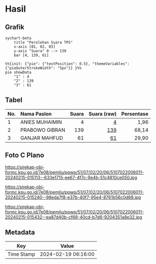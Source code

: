 # Hasil

## Grafik

```mermaid
xychart-beta
    title "Perolehan Suara TPS"
    x-axis [01, 02, 03]
    y-axis "Suara" 0 --> 139
    bar [4, 139, 61]
```

```mermaid
%%{init: {"pie": {"textPosition": 0.5}, "themeVariables": {"pieOuterStrokeWidth": "5px"}} }%%
pie showData
    "1" : 4
    "2" : 139
    "3" : 61
```

## Tabel

| No. | Nama Paslon    | Suara | Suara (raw) | Persentase |
|:--- |:-------------- | -----:| -----------:| ----------:|
| 1   | ANIES MUHAIMIN | 4     | [4][p-1]    | 1,96       |
| 2   | PRABOWO GIBRAN | 139   | [139][p-2]  | 68,14      |
| 3   | GANJAR MAHFUD  | 61    | [61][p-3]   | 29,90      |


[p-1]: https://github.com/gigit-pemilu/pemilu-2024-51-bali/blob/main/pilpres/hitung-suara/sub/51-bali/sub/07-karangasem/sub/02-sidemen/sub/2006-sinduwati/sub/011-tps/sub/paslon-1.txt
[p-2]: https://github.com/gigit-pemilu/pemilu-2024-51-bali/blob/main/pilpres/hitung-suara/sub/51-bali/sub/07-karangasem/sub/02-sidemen/sub/2006-sinduwati/sub/011-tps/sub/paslon-2.txt
[p-3]: https://github.com/gigit-pemilu/pemilu-2024-51-bali/blob/main/pilpres/hitung-suara/sub/51-bali/sub/07-karangasem/sub/02-sidemen/sub/2006-sinduwati/sub/011-tps/sub/paslon-3.txt

## Foto C Plano

https://sirekap-obj-formc.kpu.go.id/7e08/pemilu/ppwp/51/07/02/20/06/5107022006011-20240215-015113--633e1715-ee67-4f7c-9e4b-51c4810ce050.jpg

https://sirekap-obj-formc.kpu.go.id/7e08/pemilu/ppwp/51/07/02/20/06/5107022006011-20240215-015240--98eda7f8-e37b-40f7-95e4-8761b56c0d68.jpg

https://sirekap-obj-formc.kpu.go.id/7e08/pemilu/ppwp/51/07/02/20/06/5107022006011-20240215-015432--ea87d40b-cf68-40cd-b7d6-9204351a8e32.jpg


## Metadata

| Key        | Value               |
| ---------- | ------------------- |
| Time Stamp | 2024-02-19 06:16:00 |



